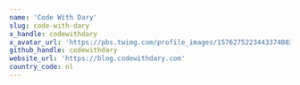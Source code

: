 ```yaml
---
name: 'Code With Dary'
slug: code-with-dary
x_handle: codewithdary
x_avatar_url: 'https://pbs.twimg.com/profile_images/1576275223443374083/W0Dh62b9_200x200.jpg'
github_handle: codewithdary
website_url: 'https://blog.codewithdary.com'
country_code: nl
---
```


